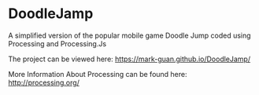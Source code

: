 # DoodleJamp
A simplified version of the popular mobile game Doodle Jump coded using Processing and Processing.Js


The project can be viewed here:
https://mark-guan.github.io/DoodleJamp/


More Information About Processing can be found here:
http://processing.org/
